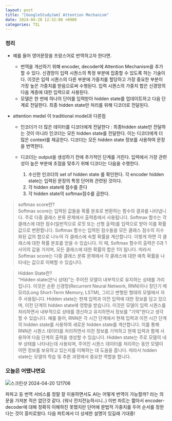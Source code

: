 ```yaml
---
layout: post
title: "[GoogleStudyJam] Attention Mechanism"
date: 2024-04-20 12:32:00 +0900
categories: TIL
---
```


### 정리

- 예를 들어 영어문장을 프랑스어로 번역하고자 한다면.
  - 번역을 개선하기 위해 encoder, decoder에 Attention Mechanism을 추가할 수 있다. 신경망이 입력 시퀀스의 특정 부분에 집중할 수 있도록 하는 기술이다. 이것은 입력 시퀀스의 다른 부분에 가중치를 할당하고 가장 중요한 부분이 가장 높은 가중치를 받음으로써 수행된다. 입력 시퀀스의 가중치 합은 신경망의 다음 계층에 대한 입력으로 사용된다.
  - 모델은 한 번에 하나의 단어를 입력받아 hidden state를 업데이트하고 다음 단계로 전달한다. 최종 hidden state만 처리를 위해 디코더로 전달된다.
- attention medel 이 traditional model과 다른점

  - 인코더가 더 많은 데이터를 디코더에게 전달한다 : 최종hidden state만 전달하는 것이 아니라 인코더는 모든 hidden state를 전달한다. 이는 디코더에게 더 많은 context를 제공한다. 디코더는 모든 hidden state 정보를 사용하여 문장을 번역한다.
  - 디코더는 output을 생성하기 전에 추가적인 단계를 거친다. 입력에서 가장 관련성이 높은 부분에 초점을 맞추기 위해 디코더는 다음을 수행한다.

    1. 수신한 인코더의 set of hidden state 를 확인한다. 각 encoder hidden state는 입력된 문장의 특정 단어와 관련된 것이다.
    2. 각 hidden state에 점수를 준다
    3. 각 hidden state의 softmax점수를 곱한다.

> softmax score란? <br>
> Softmax score는 입력된 값들을 확률 분포로 변환하는 함수의 결과를 나타냅니다. 주로 다중 클래스 분류 문제에서 출력층에서 사용됩니다. Softmax 함수는 각 클래스에 대한 점수(일반적으로 로짓 또는 선형 출력)를 입력으로 받아 이를 확률 값으로 변환합니다. Softmax 함수는 입력된 점수들을 모든 클래스 점수의 지수화된 값의 합으로 나누어 각 클래스에 속할 확률을 계산합니다. 이렇게 하면 각 클래스에 대한 확률 분포를 얻을 수 있습니다. 이 때, Softmax 함수의 출력은 0과 1 사이의 값을 가지며, 모든 클래스에 대한 확률의 합은 1이 됩니다.
> 따라서 Softmax score는 다중 클래스 분류 문제에서 각 클래스에 대한 예측 확률을 나타내는 값으로 이해할 수 있습니다.

> Hidden State란? <br>
> "Hidden state(은닉 상태)"는 주어진 모델이 내부적으로 유지하는 상태를 가리킵니다. 이것은 순환 신경망(Recurrent Neural Network, RNN)이나 장단기 메모리(Long Short-Term Memory, LSTM), 그리고 변형된 형태의 모델에서 자주 사용됩니다.
> Hidden state는 현재 입력과 이전 입력에 대한 정보를 담고 있으며, 이전 단계의 hidden state에 영향을 받습니다. 이것은 모델이 입력 시퀀스를 처리하면서 내부적으로 상태를 갱신하고 유지하면서 정보를 "기억"한다고 생각할 수 있습니다.
> 예를 들어, RNN은 각 시간 단계에서 현재 입력과 이전 시간 단계의 hidden state를 사용하여 새로운 hidden state를 계산합니다. 이를 통해 RNN은 시퀀스 데이터를 처리하면서 이전 정보를 기억하고 현재 입력과 함께 사용하여 다음 단계의 출력을 생성할 수 있습니다.
> Hidden state는 주로 모델의 내부 상태를 나타내는데 사용되며, 주어진 시퀀스 데이터를 처리하는 동안 모델이 어떤 정보를 보유하고 있는지를 이해하는 데 도움을 줍니다. 따라서 hidden state는 모델의 학습 및 추론 과정에서 중요한 역할을 합니다.

### 오늘은 어땠냐면요

![스크린샷 2024-04-20 121706](https://github.com/pingu2017/comment/assets/115390100/228eec30-b63b-4583-8e69-6ddda9813fde)

파파고 등 번역 서비스를 정말 잘 이용하면서도 AI는 어떻게 번역이 가능할까? 라는 의문을 가져본 적은 없던것 같다. (워낙 전지전능하시니..)
이번 파트는 짧아서 encoder-decoder에 대해 정확히 이해하진 못했지만 단어에 문법적 가중치를 두어 순서를 정한다는 것이 흥미로웠다. 다음 파트에서 더 상세한 설명이 있길래 기대중!

